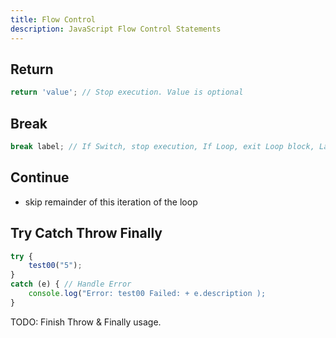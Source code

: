 ```yaml
---
title: Flow Control
description: JavaScript Flow Control Statements
---
```


## Return

```js
return 'value'; // Stop execution. Value is optional
```

## Break

```js
break label; // If Switch, stop execution, If Loop, exit Loop block, Label optional
```

## Continue

- skip remainder of this iteration of the loop

## Try Catch Throw Finally

```js
try {
    test00("5");
}
catch (e) { // Handle Error
    console.log("Error: test00 Failed: + e.description );
}
```

TODO: Finish Throw & Finally usage.
